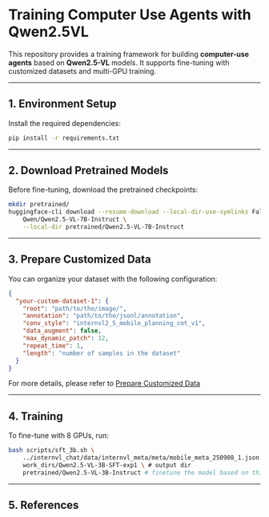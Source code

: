 # Training Computer Use Agents with Qwen2.5VL

This repository provides a training framework for building **computer-use agents** based on **Qwen2.5-VL** models. It supports fine-tuning with customized datasets and multi-GPU training.

---

## 1. Environment Setup

Install the required dependencies:

```bash
pip install -r requirements.txt
```

---

## 2. Download Pretrained Models

Before fine-tuning, download the pretrained checkpoints:

```bash
mkdir pretrained/
huggingface-cli download --resume-download --local-dir-use-symlinks False \
    Qwen/Qwen2.5-VL-7B-Instruct \
    --local-dir pretrained/Qwen2.5-VL-7B-Instruct
```

---

## 3. Prepare Customized Data

You can organize your dataset with the following configuration:

```json
{
  "your-custom-dataset-1": {
    "root": "path/to/the/image/",
    "annotation": "path/to/the/jsonl/annotation",
    "conv_style": "internvl2_5_mobile_planning_cot_v1",
    "data_augment": false,
    "max_dynamic_patch": 12,
    "repeat_time": 1,
    "length": "number of samples in the dataset"
  }
}
```

For more details, please refer to [Prepare Customized Data](https://github.com/OpenGVLab/OpenCUA/blob/main/agent-sft/internvl_chat/README.md#prepare-customized-data)

---

## 4. Training

To fine-tune with 8 GPUs, run:

```bash
bash scripts/sft_3b.sh \
    ../internvl_chat/data/internvl_meta/meta/mobile_meta_250908_1.json \ # training data
    work_dirs/Qwen2.5-VL-3B-SFT-exp1 \ # output dir
    pretrained/Qwen2.5-VL-3B-Instruct # finetune the model based on this pretrained model
```

---

## 5. References


